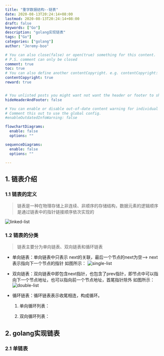 ```yaml
---
title: "重学数据结构--链表"
date: 2020-08-13T20:24:14+08:00
lastmod: 2020-08-13T20:24:14+08:00
draft: false
keywords: ["Go"]
description: "golang实现链表"
tags: ["Go"]
categories: ["golang"]
author: "Jeremy-boo"

# You can also close(false) or open(true) something for this content.
# P.S. comment can only be closed
comment: true
toc: true
# You can also define another contentCopyright. e.g. contentCopyright: "This is another copyright."
contentCopyright: true
reward: true


# You unlisted posts you might want not want the header or footer to show
hideHeaderAndFooter: false

# You can enable or disable out-of-date content warning for individual post.
# Comment this out to use the global config.
#enableOutdatedInfoWarning: false

flowchartDiagrams:
  enable: false
  options: ""

sequenceDiagrams: 
  enable: false
  options: ""

---
```


<!--more-->

## 1. 链表介绍
### 1.1 链表的定义
> 链表是一种在物理存储上非连续、非顺序的存储结构，数据元素的逻辑顺序是通过链表中的指针链接顺序依次实现的

![linked-list](/images/linked-list.PNG)

### 1.2 链表的分类
> 链表主要分为单向链表、双向链表和循环链表
- 单向链表：单向链表中只表示 next的关联，最后一个节点的next为空--> next表示指向下一个节点的指针
如图所示：
![single-list](/images/single-list.PNG)
- 双向链表：双向链表中即包含next指针，也包含了prev指针，即节点中可以指向下一个节点地址，也可以指向前一个节点地址，首尾指针除外
如图所示：
![double-list](/images/double-list.PNG)
- 循环链表：循环链表表示收尾相连，构成循环。

  1. 单向循环列表： 

  2. 双向循环列表：

## 2. golang实现链表
### 2.1 单链表


